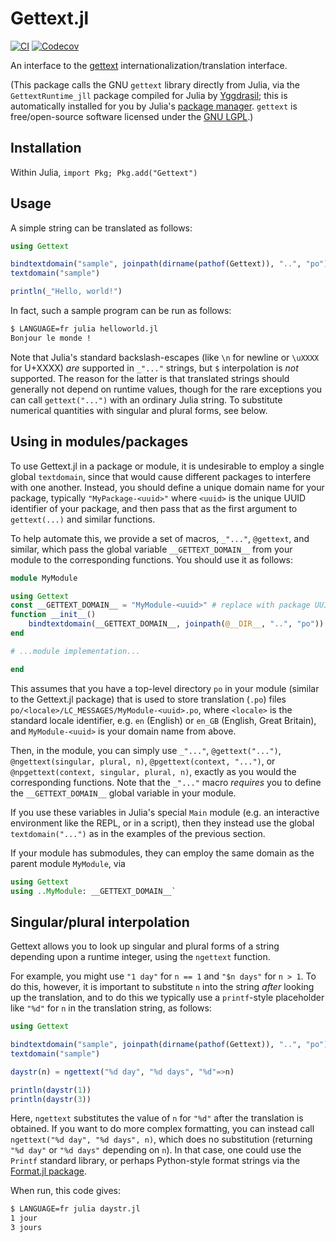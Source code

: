 # Gettext.jl
[![CI](https://github.com/Julia-i18n/Gettext.jl/actions/workflows/CI.yml/badge.svg?branch=master)](https://github.com/Julia-i18n/Gettext.jl/actions/workflows/CI.yml?query=branch%3Amaster)
[![Codecov](https://codecov.io/Julia-i18n/Gettext.jl/branch/master/graph/badge.svg?token=WsGRSymBmZ)](https://codecov.io/gh/Julia-i18n/Gettext.jl)

An interface to the [gettext](http://www.gnu.org/software/gettext/manual/html_node/index.html) internationalization/translation interface.

(This package calls the GNU `gettext` library directly from Julia, via the `GettextRuntime_jll` package compiled for Julia
by [Yggdrasil](https://github.com/JuliaPackaging/Yggdrasil); this is automatically installed for you by Julia's
[package manager](https://github.com/JuliaLang/Pkg.jl).  `gettext` is free/open-source software licensed under the
[GNU LGPL](https://www.gnu.org/software/gettext/manual/html_node/GNU-LGPL.html).)

## Installation

Within Julia, `import Pkg; Pkg.add("Gettext")`

## Usage

A simple string can be translated as follows:

```jl
using Gettext

bindtextdomain("sample", joinpath(dirname(pathof(Gettext)), "..", "po")
textdomain("sample")

println(_"Hello, world!")
```

In fact, such a sample program can be run as follows:

```sh
$ LANGUAGE=fr julia helloworld.jl
Bonjour le monde !
```

Note that Julia's standard backslash-escapes (like `\n` for newline or `\uXXXX` for U+XXXX) *are* supported in `_"..."` strings, but `$` interpolation is *not* supported.  The reason for the latter
is that translated strings should generally not depend on runtime values, though for the rare exceptions
you can call `gettext("...")` with an ordinary Julia string.  To substitute numerical quantities with
singular and plural forms, see below.

## Using in modules/packages

To use Gettext.jl in a package or module, it is undesirable to
employ a single global `textdomain`, since that would cause
different packages to interfere with one another.  Instead,
you should define a unique domain name for your package,
typically `"MyPackage-<uuid>"` where `<uuid>` is the unique UUID
identifier of your package, and then pass that as the first
argument to `gettext(...)` and similar functions.

To help automate this, we provide a set of macros, `_"..."`, `@gettext`,
and similar, which pass the global variable `__GETTEXT_DOMAIN__` from
your module to the corresponding functions.  You should use it as follows:

```jl
module MyModule

using Gettext
const __GETTEXT_DOMAIN__ = "MyModule-<uuid>" # replace with package UUID
function __init__()
    bindtextdomain(__GETTEXT_DOMAIN__, joinpath(@__DIR__, "..", "po"))
end

# ...module implementation...

end
```

This assumes that you have a top-level directory `po` in your module
(similar to the Gettext.jl package) that is used to store translation
(`.po`) files `po/<locale>/LC_MESSAGES/MyModule-<uuid>.po`, where
`<locale>` is the standard locale identifier, e.g. `en` (English) or
`en_GB` (English, Great Britain), and `MyModule-<uuid>` is your
domain name from above.

Then, in the module, you can simply use `_"..."`, `@gettext("...")`,
`@ngettext(singular, plural, n)`, `@pgettext(context, "...")`, or
`@npgettext(context, singular, plural, n)`, exactly as you would
the corresponding functions.  Note that the `_"..."` macro *requires*
you to define the `__GETTEXT_DOMAIN__` global variable in your module.

If you use these variables in Julia's special `Main` module (e.g.
an interactive environment like the REPL, or in a script), then
they instead use the global `textdomain("...")` as in the examples
of the previous section.

If your module has submodules, they can employ the same domain as
the parent module `MyModule`, via
```jl
using Gettext
using ..MyModule: __GETTEXT_DOMAIN__`
```

## Singular/plural interpolation

Gettext allows you to look up singular and plural forms of a string depending upon a runtime integer, using the `ngettext` function.

For example, you might use `"1 day"` for `n == 1` and `"$n days"` for `n > 1`.  To do this, however, it is important to substitute `n` into the string *after* looking up the translation, and to do this we typically use a `printf`-style placeholder like `"%d"` for `n` in the translation string, as follows:

```jl
using Gettext

bindtextdomain("sample", joinpath(dirname(pathof(Gettext)), "..", "po"))
textdomain("sample")

daystr(n) = ngettext("%d day", "%d days", "%d"=>n)

println(daystr(1))
println(daystr(3))
```

Here, `ngettext` substitutes the value of `n` for `"%d"` after the translation is obtained.  If you want to do more complex formatting, you can instead call `ngettext("%d day", "%d days", n)`, which does no substitution (returning `"%d day"` or `"%d days"` depending on `n`).  In that case, one could use the `Printf` standard library, or perhaps Python-style format strings via the [Format.jl package](https://github.com/JuliaString/Format.jl).

When run, this code gives:

```sh
$ LANGUAGE=fr julia daystr.jl
1 jour
3 jours
```
